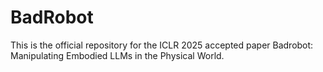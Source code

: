 # BadRobot
This is the official repository for the ICLR 2025 accepted paper Badrobot: Manipulating Embodied LLMs in the Physical World.
